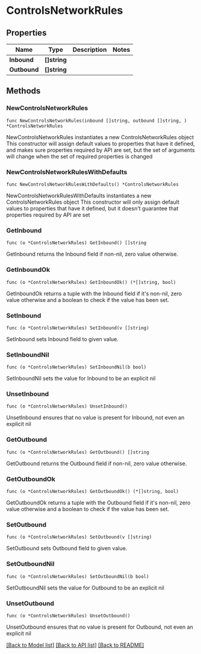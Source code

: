 # ControlsNetworkRules

## Properties

Name | Type | Description | Notes
------------ | ------------- | ------------- | -------------
**Inbound** | **[]string** |  | 
**Outbound** | **[]string** |  | 

## Methods

### NewControlsNetworkRules

`func NewControlsNetworkRules(inbound []string, outbound []string, ) *ControlsNetworkRules`

NewControlsNetworkRules instantiates a new ControlsNetworkRules object
This constructor will assign default values to properties that have it defined,
and makes sure properties required by API are set, but the set of arguments
will change when the set of required properties is changed

### NewControlsNetworkRulesWithDefaults

`func NewControlsNetworkRulesWithDefaults() *ControlsNetworkRules`

NewControlsNetworkRulesWithDefaults instantiates a new ControlsNetworkRules object
This constructor will only assign default values to properties that have it defined,
but it doesn't guarantee that properties required by API are set

### GetInbound

`func (o *ControlsNetworkRules) GetInbound() []string`

GetInbound returns the Inbound field if non-nil, zero value otherwise.

### GetInboundOk

`func (o *ControlsNetworkRules) GetInboundOk() (*[]string, bool)`

GetInboundOk returns a tuple with the Inbound field if it's non-nil, zero value otherwise
and a boolean to check if the value has been set.

### SetInbound

`func (o *ControlsNetworkRules) SetInbound(v []string)`

SetInbound sets Inbound field to given value.


### SetInboundNil

`func (o *ControlsNetworkRules) SetInboundNil(b bool)`

 SetInboundNil sets the value for Inbound to be an explicit nil

### UnsetInbound
`func (o *ControlsNetworkRules) UnsetInbound()`

UnsetInbound ensures that no value is present for Inbound, not even an explicit nil
### GetOutbound

`func (o *ControlsNetworkRules) GetOutbound() []string`

GetOutbound returns the Outbound field if non-nil, zero value otherwise.

### GetOutboundOk

`func (o *ControlsNetworkRules) GetOutboundOk() (*[]string, bool)`

GetOutboundOk returns a tuple with the Outbound field if it's non-nil, zero value otherwise
and a boolean to check if the value has been set.

### SetOutbound

`func (o *ControlsNetworkRules) SetOutbound(v []string)`

SetOutbound sets Outbound field to given value.


### SetOutboundNil

`func (o *ControlsNetworkRules) SetOutboundNil(b bool)`

 SetOutboundNil sets the value for Outbound to be an explicit nil

### UnsetOutbound
`func (o *ControlsNetworkRules) UnsetOutbound()`

UnsetOutbound ensures that no value is present for Outbound, not even an explicit nil

[[Back to Model list]](../README.md#documentation-for-models) [[Back to API list]](../README.md#documentation-for-api-endpoints) [[Back to README]](../README.md)


